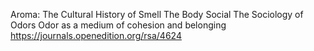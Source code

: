 Aroma: The Cultural History of Smell
The Body Social
The Sociology of Odors
Odor as a medium of cohesion and belonging
https://journals.openedition.org/rsa/4624